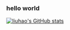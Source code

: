 ### hello world

[![liuhao's GitHub stats](https://github-readme-stats.vercel.app/api?username=zutlh&show_icons=true&theme=radical)](https://github.com/zutlh/github-readme-stats)
